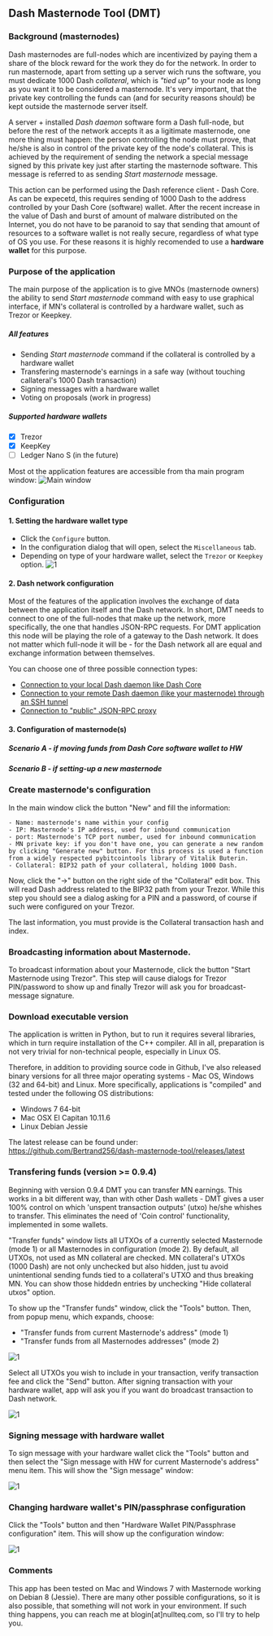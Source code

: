 ## Dash Masternode Tool (DMT)

### Background (masternodes)
Dash masternodes are full-nodes which are incentivized by paying them a share of the block reward for the work they do for the network. In order to run masternode, apart from setting up a server wich runs the software, you must dedicate 1000 Dash _collateral_, which is _"tied up"_ to your node as long as you want it to be considered a masternode. It's very important, that the private key controlling the funds can (and for security reasons should) be kept outside the masternode server itself. 

A server + installed _Dash daemon_ software form a Dash full-node, but before the rest of the network accepts it as a ligitimate masternode, one more thing must happen: the person controlling the node must prove, that he/she is also in control of the private key of the node's collateral. This is achieved by the requirement of sending the network a special message signed by this private key just after starting the masternode software. This message is referred to as sending _Start masternode_ message. 

This action can be performed using the Dash reference client - Dash Core. As can be expecetd, this requires sending of 1000 Dash to the address controlled by your Dash Core (software) wallet. After the recent increase in the value of Dash and burst of amount of malware distributed on the Internet, you do not have to be paranoid to say that sending that amount of resources to a software wallet is not really secure, regardless of what type of OS you use. For these reasons it is highly recomended to use a **hardware wallet** for this purpose.

### Purpose of the application
The main purpose of the application is to give MNOs (masternode owners) the ability to send _Start masternode_ command with easy to use graphical interface, if MN's collateral is controlled by a hardware wallet, such as Trezor or Keepkey.

##### All features
- Sending _Start masternode_ command if the collateral is controlled by a hardware wallet
- Transfering masternode's earnings in a safe way (without touching callateral's 1000 Dash transaction)
- Signing messages with a hardware wallet
- Voting on proposals (work in progress)

##### Supported hardware wallets
-[x] Trezor
-[x] KeepKey
-[ ] Ledger Nano S (in the future)

Most ot the application features are accessible from tha main program window:
![Main window](doc/img/dmt-main-window.png)

### Configuration

#### 1. Setting the hardware wallet type
 * Click the `Configure` button.
 * In the configuration dialog that will open, select the `Miscellaneous` tab.
 * Depending on type of your hardware wallet, select the `Trezor` or `Keepkey` option. 
 ![1](doc/img/dmt-config-dlg-misc.png)

#### 2. Dash network configuration

Most of the features of the application involves the exchange of data between the application itself and the Dash network. In short, DMT needs to connect to one of the full-nodes that make up the network, more specifically, the one that handles JSON-RPC requests. For DMT application this node will be playing the role of a gateway to the Dash network. It does not matter which full-node it will be - for the Dash network all are equal and exchange information between themselves.

You can choose one of three possible connection types:
 * [Connection to your local Dash daemon like Dash Core](doc/config-connection-direct.md)
 * [Connection to your remote Dash daemon (like your masternode) through an SSH tunnel](doc/config-connection-direct.md)
 * [Connection to "public" JSON-RPC proxy](doc/config-connection-direct.md)

#### 3. Configuration of masternode(s)

##### Scenario A - if moving funds from Dash Core software wallet to HW

##### Scenario B - if setting-up a new masternode 


### Create masternode's configuration
In the main window click the button "New" and fill the information:
    
    - Name: masternode's name within your config
    - IP: Masternode's IP address, used for inbound communication
    - port: Masternode's TCP port number, used for inbound communication
    - MN private key: if you don't have one, you can generate a new random by clicking "Generate new" button. For this process is used a function from a widely respected pybitcointools library of Vitalik Buterin.
    - Collateral: BIP32 path of your collateral, holding 1000 Dash. 
 
Now, click the "->" button on the right side of the "Collateral" edit box. This will read Dash address related to the BIP32 path from your Trezor. While this step you should see a dialog asking for a PIN and a password, of course if such were configured on your Trezor.
 
The last information, you must provide is the Collateral transaction hash and index. 

### Broadcasting information about Masternode.
To broadcast information about your Masternode, click the button "Start Masternode using Trezor". This step will cause  dialogs for Trezor PIN/password to show up and finally Trezor will ask you for broadcast-message signature. 

### Download executable version
The application is written in Python, but to run it requires several libraries, which in turn require installation of the C++ compiler. All in all, preparation is not very trivial for non-technical people, especially in Linux OS.

Therefore, in addition to providing source code in Github, I've also released binary versions for all three major operating systems - Mac OS, Windows (32 and 64-bit) and Linux. More specifically, applications is "compiled" and tested under the following OS distributions:
* Windows 7 64-bit
* Mac OSX El Capitan 10.11.6
* Linux Debian Jessie

The latest release can be found under: https://github.com/Bertrand256/dash-masternode-tool/releases/latest

### Transfering funds (version >= 0.9.4)
Beginning with version 0.9.4 DMT you can transfer MN earnings. This works in a bit different way, than with other Dash wallets - DMT gives a user 100% control on which 'unspent transaction outputs' (utxo) he/she whishes to transfer. This eliminates the need of 'Coin control' functionality, implemented in some wallets. 

"Transfer funds" window lists all UTXOs of a currently selected Masternode (mode 1) or all Masternodes in configuration (mode 2). By default, all UTXOs, not used as MN collateral are checked. MN collateral's UTXOs (1000 Dash) are not only unchecked but also hidden, just tu avoid unintentional sending funds tied to a collateral's UTXO and thus breaking MN. You can show those hiddedn entries by unchecking "Hide collateral utxos" option.

To show up the "Transfer funds" window, click the "Tools" button. Then, from popup menu, which expands, choose:
 - "Transfer funds from current Masternode's address" (mode 1)
 - "Transfer funds from all Masternodes addresses" (mode 2) 
  
![1](doc/img/dmt-transfer-funds.png)

Select all UTXOs you wish to include in your transaction, verify transaction fee and click the "Send" button. After signing transaction with your hardware wallet, app will ask you if you want do broadcast transaction to Dash network. 

![1](doc/img/dmt-transfer-funds-broadcast.png)

### Signing message with hardware wallet
To sign message with your hardware wallet click the "Tools" button and then select the "Sign message with HW for current Masternode's address" menu item. 
This will show the "Sign message" window:

![1](doc/img/dmt-hw-sign-message.png)

### Changing hardware wallet's PIN/passphrase configuration
Click the "Tools" button and then "Hardware Wallet PIN/Passphrase configuration" item. This will show up the configuration window:
 
![1](doc/img/dmt-hardware-wallet-config.png)


### Comments
This app has been tested on Mac and Windows 7 with Masternode working on Debian 8 (Jessie). There are many other possible  configurations, so it is also possible, that something will not work in your environment. If such thing happens, you can reach me at blogin[at]nullteq.com, so I'll try to help you. 


